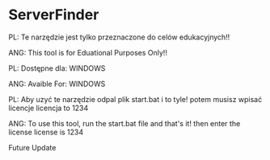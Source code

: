 # ServerFinder
PL: Te narzędzie jest tylko przeznaczone do celów edukacyjnych!!

ANG: This tool is for Eduational Purposes Only!!

PL: Dostępne dla: WINDOWS

ANG: Avaible For: WINDOWS

PL: Aby uzyć te narzędzie odpal plik start.bat i to tyle! potem musisz wpisać licencje licencja to 1234

ANG: To use this tool, run the start.bat file and that's it! then enter the license license is 1234

Future Update
